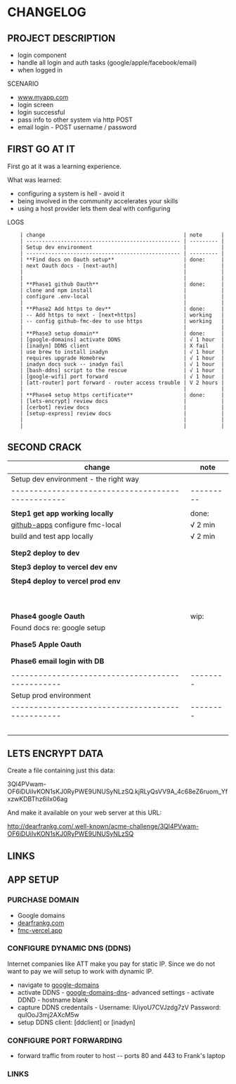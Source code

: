 # CHANGELOG

## PROJECT DESCRIPTION

- login component
- handle all login and auth tasks (google/apple/facebook/email)
- when logged in

SCENARIO

- www.myapp.com
- login screen
- login successful
- pass info to other system via http POST
- email login - POST username / password

## FIRST GO AT IT

First go at it was a learning experience.

What was learned:

- configuring a system is hell - avoid it
- being involved in the community accelerates your skills
- using a host provider lets them deal with configuring

LOGS

        | change                                            | note      |
        | ------------------------------------------------- | --------- |
        | Setup dev environment                             |           |
        | ------------------------------------------------- | --------- |
        | **Find docs on Oauth setup**                      | done:     |
        | next Oauth docs - [next-auth]                     |           |
        |                                                   |           |
        |                                                   |           |
        | **Phase1 github Oauth**                           | done:     |
        | clone and npm install                             |           |
        | configure .env-local                              |           |
        |                                                   |           |
        | **Phase2 Add https to dev**                       | done:     |
        | -- Add https to next - [next+https]               | working   |
        | -- config github-fmc-dev to use https             | working   |
        |                                                   |           |
        | **Phase3 setup domain**                           | done:     |
        | [google-domains] activate DDNS                    | √ 1 hour  |
        | [inadyn] DDNS client                              | X fail    |
        | use brew to install inadyn                        | √ 1 hour  |
        | requires upgrade Homebrew                         | √ 1 hour  |
        | inadyn docs suck -- inadyn fail                   | √ 1 hour  |
        | [bash-ddns] script to the rescue                  | √ 1 hour  |
        | [google-wifi] port forward                        | √ 1 hour  |
        | [att-router] port forward - router access trouble | V 2 hours |
        |                                                   |           |
        | **Phase4 setup https certificate**                | done:     |
        | [lets-encrypt] review docs                        |           |
        | [cerbot] review docs                              |           |
        | [setup-express] review docs                       |           |
        |                                                   |           |
        |                                                   |           |

## SECOND CRACK

| change                                            | note      |
| ------------------------------------------------- | --------- |
| Setup dev environment - the right way             |           |
| ------------------------------------------------- | --------- |
|                                                   |           |
| **Step1 get app working locally**                 | done:     |
| [github-apps] configure fmc-local                 | √ 2 min   |
| build and test app locally                        | √ 2 min   |
|                                                   |           |
|                                                   |           |
| **Step2 deploy to dev**                           |           |
|                                                   |           |
| **Step3 deploy to vercel dev env**                |           |
|                                                   |           |
| **Step4 deploy to vercel prod env**               |           |
|                                                   |           |
|                                                   |           |
|                                                   |           |
|                                                   |           |
|                                                   |           |
|                                                   |           |
|                                                   |           |
|                                                   |           |
|                                                   |           |
| **Phase4 google Oauth**                           | wip:      |
| Found docs re: google setup                       |           |
|                                                   |           |
|                                                   |           |
| **Phase5 Apple Oauth**                            |           |
|                                                   |           |
|                                                   |           |
| **Phase6 email login with DB**                    |           |
|                                                   |           |
| ------------------------------------------------  | --------  |
| Setup prod environment                            |           |
| ------------------------------------------------  | --------  |
|                                                   |           |
|                                                   |           |
|                                                   |           |
|                                                   |           |
|                                                   |           |

## LETS ENCRYPT DATA

Create a file containing just this data:

3Ql4PVwam-OF6iDUiIvKON1sKJ0RyPWE9UNUSyNLzSQ.kjRLyQsVV9A_4c68eZ6ruom_YfxzwKDBThz6iIx06ag

And make it available on your web server at this URL:

http://dearfrankg.com/.well-known/acme-challenge/3Ql4PVwam-OF6iDUiIvKON1sKJ0RyPWE9UNUSyNLzSQ

## LINKS

[next-auth]: https://next-auth.js.org/
[next+https]: https://medium.com/responsetap-engineering/nextjs-https-for-a-local-dev-server-98bb441eabd7

## APP SETUP

### PURCHASE DOMAIN

- Google domains
- [dearfrankg.com]
- [fmc-vercel.app]

### CONFIGURE DYNAMIC DNS (DDNS)

Internet companies like ATT make you pay for static IP. Since we do not want to
pay we will setup to work with dynamic IP.

- navigate to [google-domains]
- activate DDNS - [google-domains-dns]- advanced settings - activate DDND - hostname blank
- capture DDNS credentails - Username: lUiyoU7CVJzdg7zV Password: quIOoJ3mj2AXcM5w
- setup DDNS client: [ddclient] or [inadyn]

### CONFIGURE PORT FORWARDING

- forward traffic from router to host -- ports 80 and 443 to Frank's laptop

### LINKS

[dearfrankg.com]: https://dearfrankg.com
[fmc-vercel.app]: https://fmc-vercel.app
[google-domains]: https://domains.google.com
[google-domains-dns]: https://domains.google.com/registrar/dearfrankg.com/dns
[github-apps]: https://github.com/settings/developers
